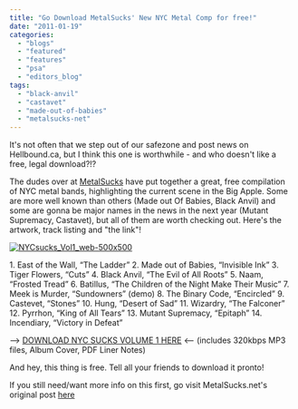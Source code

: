 ```yaml
---
title: "Go Download MetalSucks' New NYC Metal Comp for free!"
date: "2011-01-19"
categories: 
  - "blogs"
  - "featured"
  - "features"
  - "psa"
  - "editors_blog"
tags: 
  - "black-anvil"
  - "castavet"
  - "made-out-of-babies"
  - "metalsucks-net"
---
```


It's not often that we step out of our safezone and post news on Hellbound.ca, but I think this one is worthwhile - and who doesn't like a free, legal download?!?

The dudes over at [MetalSucks](http://www.metalsucks.net) have put together a great, free compilation of NYC metal bands, highlighting the current scene in the Big Apple. Some are more well known than others (Made out Of Babies, Black Anvil) and some are gonna be major names in the news in the next year (Mutant Supremacy, Castavet), but all of them are worth checking out. Here's the artwork, track listing and "the link"!

[![](http://www.hellbound.ca/wp-content/uploads/2011/01/NYCsucks_Vol1_web-500x500.jpg "NYCsucks_Vol1_web-500x500")](http://www.hellbound.ca/wp-content/uploads/2011/01/NYCsucks_Vol1_web-500x500.jpg)

1\. East of the Wall, “The Ladder” 2. Made out of Babies, “Invisible Ink” 3. Tiger Flowers, “Cuts” 4. Black Anvil, “The Evil of All Roots” 5. Naam, “Frosted Tread” 6. Batillus, “The Children of the Night Make Their Music” 7. Meek is Murder, “Sundowners” (demo) 8. The Binary Code, “Encircled” 9. Castevet, “Stones” 10. Hung, “Desert of Sad” 11. Wizardry, “The Falconer” 12. Pyrrhon, “King of All Tears” 13. Mutant Supremacy, “Epitaph” 14. Incendiary, “Victory in Defeat”

—> [DOWNLOAD NYC SUCKS VOLUME 1 HERE](http://www.mediafire.com/?4tfkpm5msq7hml2) <— (includes 320kbps MP3 files, Album Cover, PDF Liner Notes)

And hey, this thing is free. Tell all your friends to download it pronto!

If you still need/want more info on this first, go visit MetalSucks.net's original post [here](http://www.metalsucks.net/2011/01/18/free-download-for-your-listening-pleasure-nyc-sucks-volume-1-featuring-the-best-of-new-york-city%e2%80%99s-metal-scene/)
